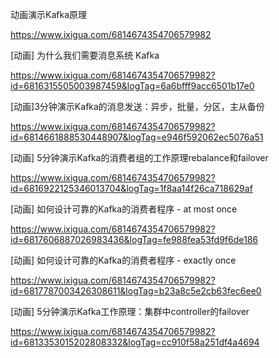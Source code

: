 

动画演示Kafka原理

https://www.ixigua.com/6814674354706579982



[动画] 为什么我们需要消息系统 Kafka

https://www.ixigua.com/6814674354706579982?id=6816315505003987459&logTag=6a6bfff9acc6501b17e0



[动画]3分钟演示Kafka的消息发送：异步，批量，分区，主从备份

https://www.ixigua.com/6814674354706579982?id=6814661888530448907&logTag=e946f592062ec5076a51



[动画] 5分钟演示Kafka的消费者组的工作原理rebalance和failover

https://www.ixigua.com/6814674354706579982?id=6816922125346013704&logTag=1f8aa14f26ca718629af



[动画] 如何设计可靠的Kafka的消费者程序 - at most once

https://www.ixigua.com/6814674354706579982?id=6817606887026983436&logTag=fe988fea53fd9f6de186



[动画] 如何设计可靠的Kafka的消费者程序 - exactly once

https://www.ixigua.com/6814674354706579982?id=6817787003426308611&logTag=b23a8c5e2cb63fec6ee0



[动画] 5分钟演示Kafka工作原理：集群中controller的failover

https://www.ixigua.com/6814674354706579982?id=6813353015202808332&logTag=cc910f58a251df4a4694



